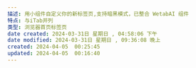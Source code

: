 ```yaml
---
描述: 用小组件自定义你的新标签页,支持暗黑模式，已整合 WetabAI 组件
特点: 与iTab并列
类型: 浏览器首页标签页
date created: 2024-03-31日 星期日 , 04:58:06 下午
date modified: 2024-03-31日 星期日 , 09:36:08 晚上
created: 2024-04-05  00:25:45
updated: 2024-04-05  00:16:40
---
```

